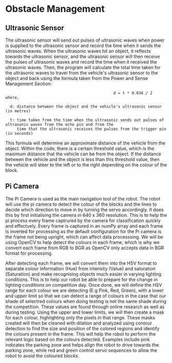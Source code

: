 # Obstacle Management

## Ultrasonic Sensor
The ultrasonic sensor will send out pulses of ultrasonic waves when power is supplied to the ultrasonic sensor and record the time when it sends the ultrasonic waves. When the ultrasonic waves hit an object, it reflects towards the ultrasonic sensor, and the ultrasonic sensor will then receive the pulses of ultrasonic waves and record the time when it received the ultrasonic waves. Then, the program will calculate the total time taken for the ultrasonic waves to travel from the vehicle's ultrasonic sensor to the object and back using the formula taken from the Power and Sense Management Section:
                                                  
                                                   d = t * 0.034 / 2
    where, 

      d: distance between the object and the vehicle's ultrasonic sensor (in metres)
      
      t: time taken from the time when the ultrasonic sends out pulses of ultrasonic waves from the echo pin and from the
         time that the ultrasonic receives the pulses from the trigger pin (in seconds)
         
This formula will determine an approximate distance of the vehicle from the object. Within the code, there is a certain threshold value, which is the maximum distance that the vehicle can be from the object. If the distance between the vehicle and the object is less than this threshold value, then the vehicle will steer to the left or to the right depending on the colour of the block.

## Pi Camera
The Pi Camera is used as the main navigation tool of the robot. The robot will use the pi camera to detect the colour of the blocks and the lines to decide which direction to move in by turning the servo accordingly. It does this by first initialising the camera in 640 x 360 resolution. This is to help the pi process every frame captrured by the camera for classification quickly and effectvely. Every frame is captured in an numPy array and each frame is inverted for processing as the default configuration for the Pi camera is the frame not being upright, which can affect data processsing. We will be using OpenCV to help detect the colours in each frame, which is why we convert each frame from RGB to BGR as OpenCV only accepts data in BGR format for processing. 

After detecting each frame, we will convert them into the HSV format to separate colour information (Hue) from intensity (Value) and saturation (Saturation) and make recognising objects much easier in varying lighting conditions. This is to help our robot be able to prepare for the change in lighting conditions on competition day. Once done, we will define the HSV range for each colour we are detecting (E.g Pink, Red, Green), with a lower and upper limit so that we can detect a range of colours in the case that our shade of selectred colours when doing testing is not the same shade during the competition. These values are found through online research as well as during testing. Using the upper and lower limits, we will then create a mask for each colour, highlighting only the pixels in that range. These masks created will then be cleaned with dilation and analyzed using contour detection to find the size and position of the colored regions and identify the colours present in the frame. This will help the robot to perform the relevant logic based on the colours detected. Examples include pink indicates the parking zone and helps align the robot to drive towards the parking zone, while red and green control servo sequences to allow the robot to avoid the coloured blocks.
